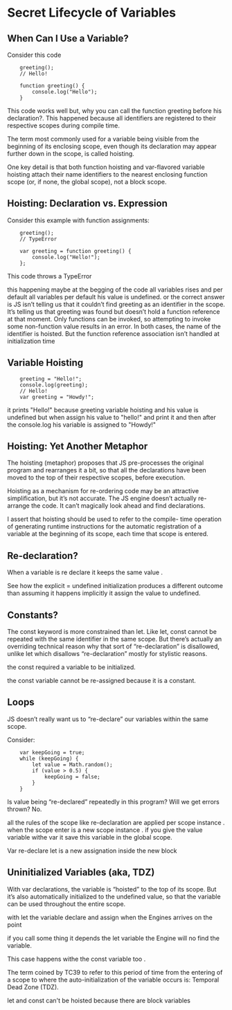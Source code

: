 # Secret Lifecycle of Variables

## When Can I Use a Variable?

Consider this code

```
    greeting();
    // Hello!

    function greeting() {
        console.log("Hello");
    }
```

This code works well but, why you can call the function greeting before his declaration?. This happened because all identifiers are registered to their respective scopes during compile time.

The term most commonly used for a variable being visible from the beginning of its enclosing scope, even though its declaration may appear further down in the scope, is called hoisting.

One key detail is that both function hoisting and var-flavored variable hoisting attach their name identifiers to the nearest enclosing function scope (or, if none, the global scope), not a block scope.

## Hoisting: Declaration vs. Expression

Consider this example with function assignments:

```
    greeting();
    // TypeError

    var greeting = function greeting() { 
        console.log("Hello!");
    };
```

This code throws a TypeError

this happening maybe at the begging of the code all variables rises and per default all variables per default his value is  undefined. or the correct answer is JS isn’t telling us that it couldn’t find greeting as an identifier in the scope. It’s telling us that greeting was found but doesn’t hold a function reference at that moment. Only functions can be invoked, so attempting to invoke some non-function value results in an error.
In both cases, the name of the identifier is hoisted. But the function reference association isn’t handled at initialization time 

## Variable Hoisting

```
    greeting = "Hello!";
    console.log(greeting);
    // Hello!
    var greeting = "Howdy!";
```

it prints "Hello!" because greeting variable hoisting and his value is undefined but when assign his value to "hello!" and print it and then after the console.log his variable is assigned to "Howdy!"

## Hoisting: Yet Another Metaphor

The hoisting (metaphor) proposes that JS pre-processes the original program and rearranges it a bit, so that all the declarations have been moved to the top of their respective scopes, before execution. 

Hoisting as a mechanism for re-ordering code may be an attractive simplification, but it’s not accurate. The JS engine doesn’t actually re-arrange the code. It can’t magically look ahead and find declarations.

I assert that hoisting should be used to refer to the compile- time operation of generating runtime instructions for the automatic registration of a variable at the beginning of its scope, each time that scope is entered.

## Re-declaration?

When a variable is re declare it keeps the same value .

See how the explicit = undefined initialization produces a different outcome than assuming it happens implicitly it assign the value to undefined.

## Constants?

The const keyword is more constrained than let. Like let, const cannot be repeated with the same identifier in the same scope. But there’s actually an overriding technical reason why that sort of “re-declaration” is disallowed, unlike let which disallows “re-declaration” mostly for stylistic reasons.

the const required a variable to be initialized.

the const variable cannot be re-assigned because it is a constant.

## Loops

JS doesn’t really want us to “re-declare” our variables within the same scope.

Consider: 

```
    var keepGoing = true; 
    while (keepGoing) {
        let value = Math.random(); 
        if (value > 0.5) {
            keepGoing = false; 
        }
    }
```

Is value being “re-declared” repeatedly in this program? Will
we get errors thrown? No.

all the rules of the scope like re-declaration are applied per scope instance . when the scope enter is a new scope instance . if you give the value variable withe var it save this variable in the global scope.

Var re-declare
let is a new assignation inside the new block

## Uninitialized Variables (aka, TDZ)

With var declarations, the variable is “hoisted” to the top of its scope. But it’s also automatically initialized to the undefined value, so that the variable can be used throughout the entire scope.

with let the variable declare and assign when the Engines arrives on the point 

if you call some thing it depends the let variable the Engine will no find the variable.

This case happens withe the const variable too .

The term coined by TC39 to refer to this period of time from the entering of a scope to where the auto-initialization of the variable occurs is: Temporal Dead Zone (TDZ).

let and const can't be hoisted because there are block variables